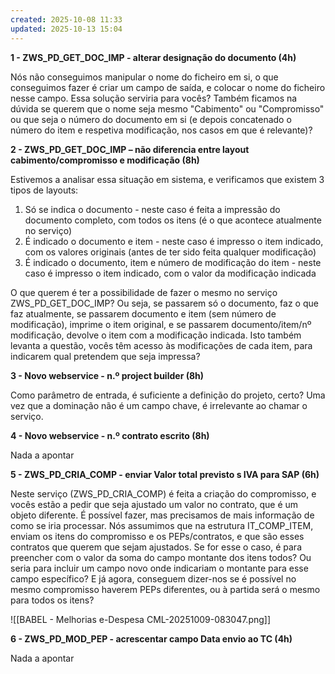 ```yaml
---
created: 2025-10-08 11:33
updated: 2025-10-13 15:04
---
```

**1 - ZWS_PD_GET_DOC_IMP - alterar designação do documento (4h)**
   
Nós não conseguimos manipular o nome do ficheiro em si, o que conseguimos fazer é criar um campo de saída, e colocar o nome do ficheiro nesse campo. Essa solução serviria para vocês? Também ficamos na dúvida se querem que o nome seja mesmo "Cabimento" ou "Compromisso" ou que seja o número do documento em si (e depois concatenado o número do item e respetiva modificação, nos casos em que é relevante)? 
   
**2 -  ZWS_PD_GET_DOC_IMP – não diferencia entre layout cabimento/compromisso e modificação (8h)**
   
Estivemos a analisar essa situação em sistema, e verificamos que existem 3 tipos de layouts:
1. Só se indica o documento - neste caso é feita a impressão do documento completo, com todos os itens (é o que acontece atualmente no serviço)
2. É indicado o documento e item - neste caso é impresso o item indicado, com os valores originais (antes de ter sido feita qualquer modificação)
3. É indicado o documento, item e número de modificação do item - neste caso é impresso o item indicado, com o valor da modificação indicada

O que querem é ter a possibilidade de fazer o mesmo no serviço ZWS_PD_GET_DOC_IMP? Ou seja, se passarem só o documento, faz o que faz atualmente, se passarem documento e item (sem número de modificação), imprime o item original, e se passarem documento/item/nº modificação, devolve o item com a modificação indicada. Isto também levanta a questão, vocês têm acesso às modificações de cada item, para indicarem qual pretendem que seja impressa?
   
**3 - Novo webservice - n.º project builder (8h)**
   
Como parâmetro de entrada, é suficiente a definição do projeto, certo? Uma vez que a dominação não é um campo chave, é irrelevante ao chamar o serviço.

**4 - Novo webservice - n.º contrato escrito (8h)**
   
Nada a apontar
   
**5 - ZWS_PD_CRIA_COMP - enviar Valor total previsto s IVA para SAP (6h)**
   
Neste serviço (ZWS_PD_CRIA_COMP) é feita a criação do compromisso, e vocês estão a pedir que seja ajustado um valor no contrato, que é um objeto diferente. É possível fazer, mas precisamos de mais informação de como se iria processar. Nós assumimos que na estrutura IT_COMP_ITEM, enviam os itens do compromisso e os PEPs/contratos, e que são esses contratos que querem que sejam ajustados. Se for esse o caso, é para preencher com o valor da soma do campo montante dos itens todos? Ou seria para incluir um campo novo onde indicariam o montante para esse campo específico? E já agora, conseguem dizer-nos se é possível no mesmo compromisso haverem PEPs diferentes, ou à partida será o mesmo para todos os itens?

![[BABEL - Melhorias e-Despesa CML-20251009-083047.png]]
 
   
**6 - ZWS_PD_MOD_PEP - acrescentar campo Data envio ao TC (4h)**
   
Nada a apontar
